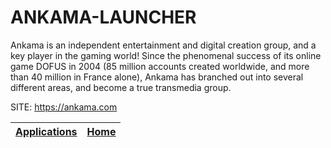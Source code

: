 # ANKAMA-LAUNCHER

 Ankama is an independent entertainment and digital creation group,  and a key player in the gaming world! Since the phenomenal success  of its online game DOFUS in 2004 (85 million accounts created  worldwide, and more than 40 million in France alone), Ankama has  branched out into several different areas, and become a true  transmedia group.

 SITE: https://ankama.com

 | [Applications](https://portable-linux-apps.github.io/apps.html) | [Home](https://portable-linux-apps.github.io)
 | --- | --- |

